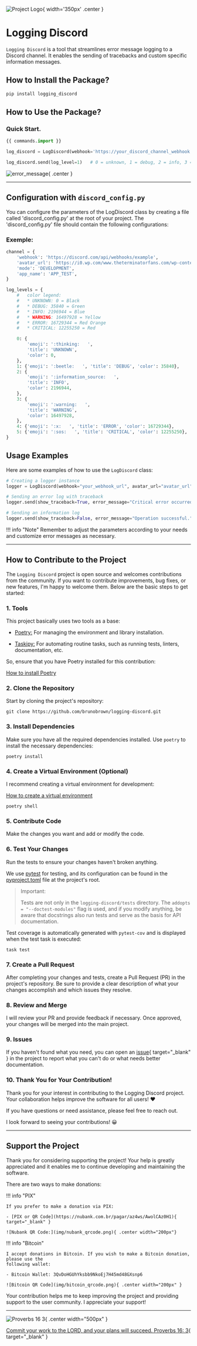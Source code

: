 ![Project Logo](
    img/logging_discord.png
){ width='350px' .center }

# Logging Discord
`Logging Discord` is a tool that streamlines error message logging to a Discord channel. It enables the sending of tracebacks and custom specific information messages.

## How to Install the Package?
```bash
pip install logging_discord

```

## How to Use the Package?
### Quick Start.

```python
{{ commands.import }}

log_discord = LogDiscord(webhook='https://your_discord_channel_webhook')

log_discord.send(log_level=1)   # 0 = unknown, 1 = debug, 2 = info, 3 = warning, 4 = error, 5 = critical
```

![error_message](img/error_message.png){ .center }

---

## Configuration with `discord_config.py`

You can configure the parameters of the LogDiscord class by creating a file
called 'discord_config.py' at the root of your project. The 'discord_config.py'
file should contain the following configurations:

### Exemple:

```python
channel = {
    'webhook': 'https://discord.com/api/webhooks/example',
    'avatar_url': 'https://i0.wp.com/www.theterminatorfans.com/wp-content/uploads/2012/09/the-terminator3.jpg?resize=900%2C450&ssl=1',
    'mode': 'DEVELOPMENT',
    'app_name': 'APP_TEST',
}

log_levels = {
    #   color legend:
    #   * UNKNOWN: 0 = Black
    #   * DEBUG: 35840 = Green
    #   * INFO: 2196944 = Blue
    #   * WARNING: 16497928 = Yellow
    #   * ERROR: 16729344 = Red Orange
    #   * CRITICAL: 12255250 = Red

    0: {
        'emoji': ':thinking:   ',
        'title': 'UNKNOWN',
        'color': 0,
    },
    1: {'emoji': ':beetle:   ', 'title': 'DEBUG', 'color': 35840},
    2: {
        'emoji': ':information_source:   ',
        'title': 'INFO',
        'color': 2196944,
    },
    3: {
        'emoji': ':warning:   ',
        'title': 'WARNING',
        'color': 16497928,
    },
    4: {'emoji': ':x:   ', 'title': 'ERROR', 'color': 16729344},
    5: {'emoji': ':sos:   ', 'title': 'CRITICAL', 'color': 12255250},
}
```

## Usage Examples

Here are some examples of how to use the `LogDiscord` class:

```python
# Creating a logger instance
logger = LogDiscord(webhook="your_webhook_url", avatar_url="avatar_url", mode="DEVELOPMENT", app_name="MyApp")

# Sending an error log with traceback
logger.send(show_traceback=True, error_message="Critical error occurred!", log_level=5)

# Sending an information log
logger.send(show_traceback=False, error_message="Operation successful.", log_level=2)
```

!!! info "Note"
    Remember to adjust the parameters according to your needs and customize error messages as necessary.

---

## How to Contribute to the Project

The `Logging Discord` project is open source and welcomes contributions from the community. 
If you want to contribute improvements, bug fixes, or new features, 
I'm happy to welcome them. Below are the basic steps to get started:

### 1. Tools

This project basically uses two tools as a base:

- [Poetry:](https://python-poetry.org/) For managing the environment and library installation.

- [Taskipy:](https://github.com/illBeRoy/taskipy) For automating routine tasks,
such as running tests, linters, documentation, etc.

So, ensure that you have Poetry installed for this contribution:

[How to install Poetry](https://python-poetry.org/docs/#system-requirements)

### 2. Clone the Repository

Start by cloning the project's repository:

```shell
git clone https://github.com/brunobrown/logging-discord.git
```

### 3. Install Dependencies

Make sure you have all the required dependencies installed. Use `poetry` 
to install the necessary dependencies:

```shell
poetry install
```

### 4. Create a Virtual Environment (Optional)

I recommend creating a virtual environment for development:

[How to create a virtual environment](https://python-poetry.org/docs/basic-usage/#activating-the-virtual-environment)

```shell
poetry shell
```

### 5. Contribute Code

Make the changes you want and add or modify the code.

### 6. Test Your Changes

Run the tests to ensure your changes haven't broken anything.

We use [pytest](https://pytest.org/) for testing, and its configuration can be found in the [pyproject.toml](https://github.com/brunobrown/logging-discord/blob/master/pyproject.toml) file at the project's root.

> Important:
> 
> Tests are not only in the `logging-discord/tests` directory. 
The `addopts = "--doctest-modules"` flag is used, and if you modify anything,
be aware that docstrings also run tests and serve as the basis for API documentation.

Test coverage is automatically generated with `pytest-cov` and is displayed when the test task is executed:

```shell
task test
```

### 7. Create a Pull Request

After completing your changes and tests, create a Pull Request (PR) in the 
project's repository. Be sure to provide a clear description of what your 
changes accomplish and which issues they resolve.

### 8. Review and Merge

I will review your PR and provide feedback if necessary. Once approved, your 
changes will be merged into the main project.

### 9. Issues
If you haven't found what you need, you can open an 
[issue](https://github.com/brunobrown/logging-discord/issues){ target="_blank" } 
in the project to report what you can't do or what needs better documentation.

### 10. Thank You for Your Contribution!

Thank you for your interest in contributing to the Logging Discord project. 
Your collaboration helps improve the software for all users! :heart:

If you have questions or need assistance, please feel free to reach out.

I look forward to seeing your contributions! &#128512;

---

## Support the Project

Thank you for considering supporting the project! Your help is greatly appreciated and it enables me
to continue developing and maintaining the software.

There are two ways to make donations:

!!! info "PIX"

    If you prefer to make a donation via PIX:

    - [PIX or QR Code](https://nubank.com.br/pagar/az4ws/AwolCAz0H1){ target="_blank" }

    ![Nubank QR Code:](img/nubank_qrcode.png){ .center width="200px"}


!!! info "Bitcoin"

    I accept donations in Bitcoin. If you wish to make a Bitcoin donation, please use the
    following wallet:

    - Bitcoin Wallet: 3QvDoHGUhYksbb9NkoEj7H45md48GXsnp6

    ![Bitcoin QR Code](img/bitcoin_qrcode.png){ .center width="200px" }


Your contribution helps me to keep improving the project and providing support to the user community. I appreciate your support!

---

![Proverbs 16 3](img/proverbs_16_3.jpg){ .center width="500px" }

[Commit your work to the LORD, and your plans will succeed. Proverbs 16: 3](https://www.bible.com/bible/116/PRO.16.NLT){ target="_blank" }

